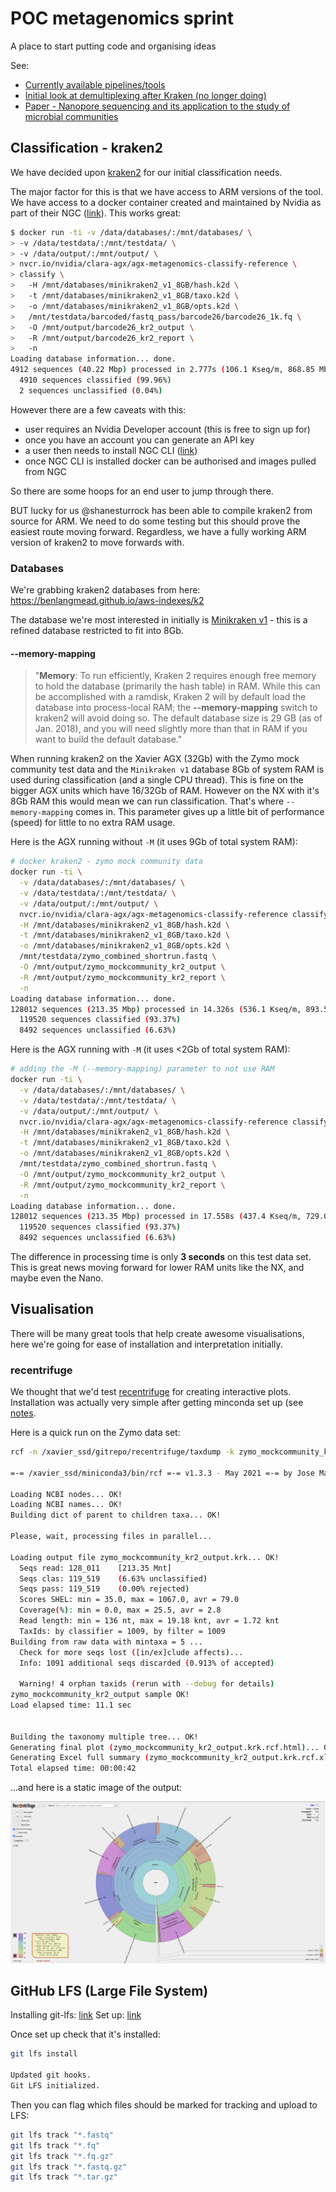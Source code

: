 # POC metagenomics sprint

A place to start putting code and organising ideas

See:

- [Currently available pipelines/tools](./available_pipelines_tools.md)
- [Initial look at demultiplexing after Kraken (no longer doing)](./demultiplex_kraken_output.md)
- [Paper - Nanopore sequencing and its application to the study of microbial communities](https://www.sciencedirect.com/science/article/pii/S2001037021000714)

## Classification - kraken2 

We have decided upon [kraken2](https://github.com/DerrickWood/kraken2) for our initial classification needs.

The major factor for this is that we have access to ARM versions of the tool. We have access to a docker container created and maintained by Nvidia as part of their NGC ([link](https://ngc.nvidia.com/catalog/containers/nvidia:clara-agx:agx-metagenomics-classify-reference)). This works great:

```sh
$ docker run -ti -v /data/databases/:/mnt/databases/ \
> -v /data/testdata/:/mnt/testdata/ \
> -v /data/output/:/mnt/output/ \
> nvcr.io/nvidia/clara-agx/agx-metagenomics-classify-reference \
> classify \
>   -H /mnt/databases/minikraken2_v1_8GB/hash.k2d \
>   -t /mnt/databases/minikraken2_v1_8GB/taxo.k2d \
>   -o /mnt/databases/minikraken2_v1_8GB/opts.k2d \
>   /mnt/testdata/barcoded/fastq_pass/barcode26/barcode26_1k.fq \
>   -O /mnt/output/barcode26_kr2_output \
>   -R /mnt/output/barcode26_kr2_report \
>   -n
Loading database information... done.
4912 sequences (40.22 Mbp) processed in 2.777s (106.1 Kseq/m, 868.85 Mbp/m).
  4910 sequences classified (99.96%)
  2 sequences unclassified (0.04%)
```

However there are a few caveats with this:
* user requires an Nvidia Developer account (this is free to sign up for)
* once you have an account you can generate an API key
* a user then needs to install NGC CLI ([link](https://ngc.nvidia.com/setup/installers/cli))
* once NGC CLI is installed docker can be authorised and images pulled from NGC

So there are some hoops for an end user to jump through there.

BUT lucky for us @shanesturrock has been able to compile kraken2 from source for ARM. We need to do some testing but this should prove the easiest route moving forward. Regardless, we have a fully working ARM version of kraken2 to move forwards with.

### Databases

We're grabbing kraken2 databases from here: https://benlangmead.github.io/aws-indexes/k2

The database we're most interested in initially is [Minikraken v1](https://genome-idx.s3.amazonaws.com/kraken/minikraken2_v1_8GB_201904.tgz) - this is a refined database restricted to fit into 8Gb.

#### --memory-mapping

> "**Memory**: To run efficiently, Kraken 2 requires enough free memory to hold the database (primarily the hash table) in RAM. While this can be accomplished with a ramdisk, Kraken 2 will by default load the database into process-local RAM; the **--memory-mapping** switch to kraken2 will avoid doing so. The default database size is 29 GB (as of Jan. 2018), and you will need slightly more than that in RAM if you want to build the default database."

When running kraken2 on the Xavier AGX (32Gb) with the Zymo mock community test data and the `Minikraken v1` database 8Gb of system RAM is used during classification (and a single CPU thread). This is fine on the bigger AGX units which have 16/32Gb of RAM. However on the NX with it's 8Gb RAM this would mean we can run classification. That's where `--memory-mapping` comes in. This parameter gives up a little bit of performance (speed) for little to no extra RAM usage.

Here is the AGX running without `-M` (it uses 9Gb of total system RAM):
```sh
# docker kraken2 - zymo mock community data
docker run -ti \
  -v /data/databases/:/mnt/databases/ \
  -v /data/testdata/:/mnt/testdata/ \
  -v /data/output/:/mnt/output/ \
  nvcr.io/nvidia/clara-agx/agx-metagenomics-classify-reference classify \
  -H /mnt/databases/minikraken2_v1_8GB/hash.k2d \
  -t /mnt/databases/minikraken2_v1_8GB/taxo.k2d \
  -o /mnt/databases/minikraken2_v1_8GB/opts.k2d \
  /mnt/testdata/zymo_combined_shortrun.fastq \
  -O /mnt/output/zymo_mockcommunity_kr2_output \
  -R /mnt/output/zymo_mockcommunity_kr2_report \
  -n
Loading database information... done.
128012 sequences (213.35 Mbp) processed in 14.326s (536.1 Kseq/m, 893.55 Mbp/m).
  119520 sequences classified (93.37%)
  8492 sequences unclassified (6.63%)
```

Here is the AGX running with `-M` (it uses <2Gb of total system RAM):
```sh
# adding the -M (--memory-mapping) parameter to not use RAM
docker run -ti \
  -v /data/databases/:/mnt/databases/ \
  -v /data/testdata/:/mnt/testdata/ \
  -v /data/output/:/mnt/output/ \
  nvcr.io/nvidia/clara-agx/agx-metagenomics-classify-reference classify \
  -H /mnt/databases/minikraken2_v1_8GB/hash.k2d \
  -t /mnt/databases/minikraken2_v1_8GB/taxo.k2d \
  -o /mnt/databases/minikraken2_v1_8GB/opts.k2d \
  /mnt/testdata/zymo_combined_shortrun.fastq \
  -O /mnt/output/zymo_mockcommunity_kr2_output \
  -R /mnt/output/zymo_mockcommunity_kr2_report \
  -n
Loading database information... done.
128012 sequences (213.35 Mbp) processed in 17.558s (437.4 Kseq/m, 729.07 Mbp/m).
  119520 sequences classified (93.37%)
  8492 sequences unclassified (6.63%)
```

The difference in processing time is only **3 seconds** on this test data set. This is great news moving forward for lower RAM units like the NX, and maybe even the Nano.

## Visualisation 

There will be many great tools that help create awesome visualisations, here we're going for ease of installation and interpretation initially.
### recentrifuge

We thought that we'd test [recentrifuge](https://github.com/khyox/recentrifuge) for creating interactive plots. Installation was actually very simple after getting minconda set up (see [notes](Jetson_Xavier_setup_notes.md).

Here is a quick run on the Zymo data set:

```sh
rcf -n /xavier_ssd/gitrepo/recentrifuge/taxdump -k zymo_mockcommunity_kr2_output.krk

=-= /xavier_ssd/miniconda3/bin/rcf =-= v1.3.3 - May 2021 =-= by Jose Manuel Martí =-=

Loading NCBI nodes... OK! 
Loading NCBI names... OK! 
Building dict of parent to children taxa... OK! 

Please, wait, processing files in parallel...

Loading output file zymo_mockcommunity_kr2_output.krk... OK!
  Seqs read: 128_011	[213.35 Mnt]
  Seqs clas: 119_519	(6.63% unclassified)
  Seqs pass: 119_519	(0.00% rejected)
  Scores SHEL: min = 35.0, max = 1067.0, avr = 79.0
  Coverage(%): min = 0.0, max = 25.5, avr = 2.8
  Read length: min = 136 nt, max = 19.18 knt, avr = 1.72 knt
  TaxIds: by classifier = 1009, by filter = 1009
Building from raw data with mintaxa = 5 ... 
  Check for more seqs lost ([in/ex]clude affects)... 
  Info: 1091 additional seqs discarded (0.913% of accepted)

  Warning! 4 orphan taxids (rerun with --debug for details)
zymo_mockcommunity_kr2_output sample OK!
Load elapsed time: 11.1 sec


Building the taxonomy multiple tree... OK!
Generating final plot (zymo_mockcommunity_kr2_output.krk.rcf.html)... OK!
Generating Excel full summary (zymo_mockcommunity_kr2_output.krk.rcf.xlsx)... OK!
Total elapsed time: 00:00:42
```

...and here is a static image of the output:

![recentrifuge_plot](images/recentrifuge_zymodata.png)

## GitHub LFS (Large File System)

Installing git-lfs: [link](https://docs.github.com/en/github/managing-large-files/versioning-large-files/installing-git-large-file-storage)
Set up: [link](https://docs.github.com/en/github/managing-large-files/versioning-large-files/configuring-git-large-file-storage)

Once set up check that it's installed:

```sh
git lfs install

Updated git hooks.
Git LFS initialized.
```

Then you can flag which files should be marked for tracking and upload to LFS:

```sh
git lfs track "*.fastq"
git lfs track "*.fq"
git lfs track "*.fq.gz"
git lfs track "*.fastq.gz"
git lfs track "*.tar.gz"
```